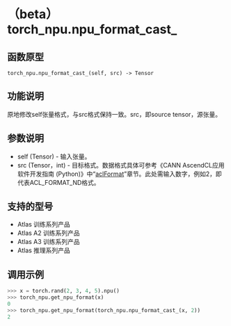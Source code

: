 # （beta）torch_npu.npu_format_cast_

## 函数原型

```
torch_npu.npu_format_cast_(self, src) -> Tensor
```

## 功能说明

原地修改self张量格式，与src格式保持一致。src，即source tensor，源张量。

## 参数说明

- self (Tensor) - 输入张量。
- src (Tensor，int) - 目标格式。数据格式具体可参考《CANN  AscendCL应用软件开发指南 (Python)》中“<a href="https://www.hiascend.com/document/detail/zh/canncommercial/82RC1/API/appdevgapi/aclpythondevg_01_0914.html">aclFormat</a>”章节。此处需输入数字，例如2，即代表ACL_FORMAT_ND格式。

## 支持的型号

- <term>Atlas 训练系列产品</term>
- <term>Atlas A2 训练系列产品</term>
- <term>Atlas A3 训练系列产品</term>
- <term>Atlas 推理系列产品</term>

## 调用示例

```python
>>> x = torch.rand(2, 3, 4, 5).npu()
>>> torch_npu.get_npu_format(x)
0
>>> torch_npu.get_npu_format(torch_npu.npu_format_cast_(x, 2))
2
```

